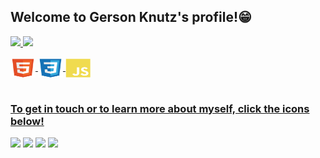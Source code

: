 ## Welcome to Gerson Knutz's profile!😁

 <div>
   <a href="https://github.com/GersonKnutz">
   <img height="180em" src="https://github-readme-stats.vercel.app/api?username=GersonKnutz&show_icons=true&theme=tokyonight&include_all_commits=true&count_private=true"/>
   <img height="180em" src="https://github-readme-stats.vercel.app/api/top-langs/?username=GersonKnutz&layout=compact&langs_count=6&theme=tokyonight"/>
</div>
    
<div style="display: inline_block"><br>
  <img align="center" alt="HTML" height="30" width="40" src="https://raw.githubusercontent.com/devicons/devicon/master/icons/html5/html5-original.svg">
  <img align="center" alt="CSS" height="30" width="40" src="https://raw.githubusercontent.com/devicons/devicon/master/icons/css3/css3-original.svg">
  <img align="center" alt="Js" height="30" width="40" src="https://raw.githubusercontent.com/devicons/devicon/master/icons/javascript/javascript-plain.svg">
</div>
 
<br>
 
### To get in touch or to learn more about myself, click the icons below!
 
<div> 
  <a href="https://www.linkedin.com/in/gerson-knutz-734463172/" target="_blank"><img src="https://img.shields.io/badge/-LinkedIn-%230077B5?style=for-the-badge&logo=linkedin&logoColor=white"></a>
   <a href="https://www.instagram.com/gerson_knutz/" target="_blank"><img src="https://img.shields.io/badge/-Instagram-%23E4405F?style=for-the-badge&logo=instagram&logoColor=white"></a>
  <a href = "mailto:knutzgerson@gmail.com"target="_blank"><img src="https://img.shields.io/badge/-Gmail-%23333?style=for-the-badge&logo=gmail&logoColor=white" target="_blank"></a>
  <a href="https://www.youtube.com/@gersonknutz2874/featured" target="_blank"><img src="https://img.shields.io/badge/YouTube-FF0000?style=for-the-badge&logo=youtube&logoColor=white"></a>
  
</div>
